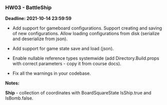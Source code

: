 ### HW03 - BattleShip
**Deadline: 2021-10-14 23:59:59**

- Add support for gameboard configurations. Support creating and saving of new configurations. Allow loading configurations from disk (serialize and deserialize from json).

- Add support for game state save and load (json).

- Enable nullable reference types systemwide (add Directory.Build.props with correct parameters - copy it from course docs).

- Fix all the warnings in your codebase.

**Notes:**

**Ship** - collection of coordinates with BoardSquareState IsShip.true and IsBomb.false.